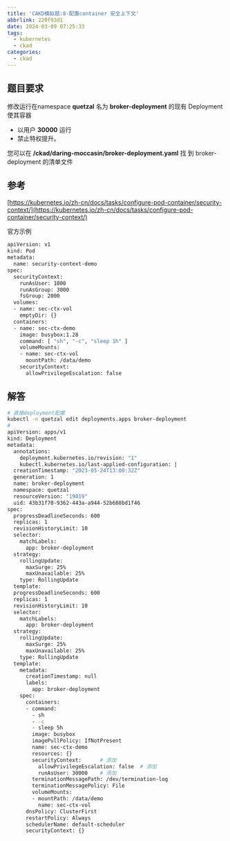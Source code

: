 ```yaml
---
title: 'CAKD模拟题:8-配置container 安全上下文'
abbrlink: 220f93d1
date: 2024-03-09 07:25:33
tags:
  - kubernetes
  - ckad
categories:
  - ckad
---
```


## 题目要求

修改运行在namespace **quetzal** 名为 **broker-deployment** 的现有 Deployment 使其容器

* 以用户 **30000** 运行
* 禁止特权提升。

您可以在 **/ckad/daring-moccasin/broker-deployment.yaml** 找 到 broker-deployment 的清单文件

## 参考

[https://kubernetes.io/zh-cn/docs/tasks/configure-pod-container/security-context/](https://kubernetes.io/zh-cn/docs/tasks/configure-pod-container/security-context/)

官方示例

```bash
apiVersion: v1
kind: Pod
metadata:
  name: security-context-demo
spec:
  securityContext:
    runAsUser: 1000
    runAsGroup: 3000
    fsGroup: 2000
  volumes:
  - name: sec-ctx-vol
    emptyDir: {}
  containers:
  - name: sec-ctx-demo
    image: busybox:1.28
    command: [ "sh", "-c", "sleep 1h" ]
    volumeMounts:
    - name: sec-ctx-vol
      mountPath: /data/demo
    securityContext:
      allowPrivilegeEscalation: false
```

## 解答

```bash
# 直接deployment配置
kubectl -n quetzal edit deployments.apps broker-deployment
# 
apiVersion: apps/v1
kind: Deployment
metadata:
  annotations:
    deployment.kubernetes.io/revision: "1"
    kubectl.kubernetes.io/last-applied-configuration: |
  creationTimestamp: "2023-05-24T13:00:32Z"
  generation: 1
  name: broker-deployment
  namespace: quetzal
  resourceVersion: "19019"
  uid: 43b31f70-9362-443a-a944-52b688bd1f46
spec:
  progressDeadlineSeconds: 600
  replicas: 1
  revisionHistoryLimit: 10
  selector:
    matchLabels:
      app: broker-deployment
  strategy:
    rollingUpdate:
      maxSurge: 25%
      maxUnavailable: 25%
    type: RollingUpdate
  template:
  progressDeadlineSeconds: 600
  replicas: 1
  revisionHistoryLimit: 10
  selector:
    matchLabels:
      app: broker-deployment
  strategy:
    rollingUpdate:
      maxSurge: 25%
      maxUnavailable: 25%
    type: RollingUpdate
  template:
    metadata:
      creationTimestamp: null
      labels:
        app: broker-deployment
    spec:
      containers:
      - command:
        - sh
        - -c
        - sleep 5h
        image: busybox
        imagePullPolicy: IfNotPresent
        name: sec-ctx-demo
        resources: {}
        securityContext:      # 添加
          allowPrivilegeEscalation: false  # 添加
          runAsUser: 30000    # 添加
        terminationMessagePath: /dev/termination-log
        terminationMessagePolicy: File
        volumeMounts:
        - mountPath: /data/demo
          name: sec-ctx-vol
      dnsPolicy: ClusterFirst
      restartPolicy: Always
      schedulerName: default-scheduler
      securityContext: {}
```
